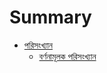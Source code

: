 # Summary

- [পরিসংখ্যান](./statistics_1/index.md)
  - [বর্ণনামূলক পরিসংখ্যান](./statistics_1/descriptive_statistics_1.md)

